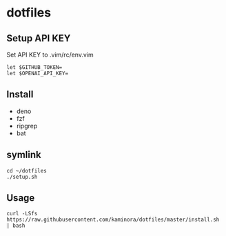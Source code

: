 # dotfiles
## Setup API KEY

Set API KEY to .vim/rc/env.vim
```
let $GITHUB_TOKEN=
let $OPENAI_API_KEY=
```

## Install
- deno
- fzf
- ripgrep
- bat


## symlink

```
cd ~/dotfiles
./setup.sh
```

## Usage

```
curl -LSfs https://raw.githubusercontent.com/kaminora/dotfiles/master/install.sh | bash
```
